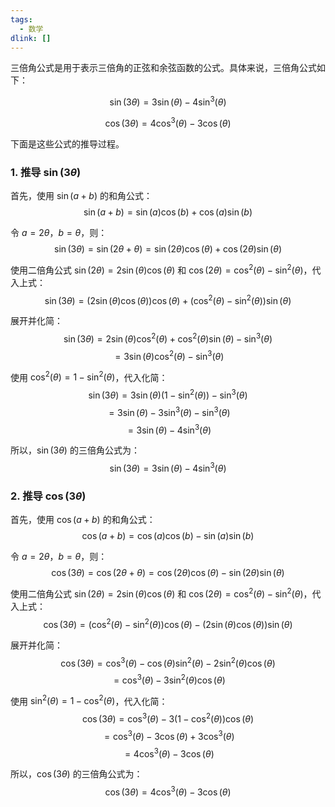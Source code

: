 ```yaml
---
tags:
  - 数学
dlink: []
---
```

三倍角公式是用于表示三倍角的正弦和余弦函数的公式。具体来说，三倍角公式如下：

$$
\sin(3\theta) = 3\sin(\theta) - 4\sin^3(\theta)
$$

$$
\cos(3\theta) = 4\cos^3(\theta) - 3\cos(\theta)
$$

下面是这些公式的推导过程。

### 1. 推导 $\sin(3\theta)$

首先，使用 $\sin(a + b)$ 的和角公式：
$$
\sin(a + b) = \sin(a)\cos(b) + \cos(a)\sin(b)
$$

令 $a = 2\theta$，$b = \theta$，则：
$$
\sin(3\theta) = \sin(2\theta + \theta) = \sin(2\theta)\cos(\theta) + \cos(2\theta)\sin(\theta)
$$

使用二倍角公式 $\sin(2\theta) = 2\sin(\theta)\cos(\theta)$ 和 $\cos(2\theta) = \cos^2(\theta) - \sin^2(\theta)$，代入上式：
$$
\sin(3\theta) = (2\sin(\theta)\cos(\theta))\cos(\theta) + (\cos^2(\theta) - \sin^2(\theta))\sin(\theta)
$$

展开并化简：
$$
\sin(3\theta) = 2\sin(\theta)\cos^2(\theta) + \cos^2(\theta)\sin(\theta) - \sin^3(\theta)
$$
$$
= 3\sin(\theta)\cos^2(\theta) - \sin^3(\theta)
$$

使用 $\cos^2(\theta) = 1 - \sin^2(\theta)$，代入化简：
$$
\sin(3\theta) = 3\sin(\theta)(1 - \sin^2(\theta)) - \sin^3(\theta)
$$
$$
= 3\sin(\theta) - 3\sin^3(\theta) - \sin^3(\theta)
$$
$$
= 3\sin(\theta) - 4\sin^3(\theta)
$$

所以，$\sin(3\theta)$ 的三倍角公式为：
$$
\sin(3\theta) = 3\sin(\theta) - 4\sin^3(\theta)
$$

### 2. 推导 $\cos(3\theta)$

首先，使用 $\cos(a + b)$ 的和角公式：
$$
\cos(a + b) = \cos(a)\cos(b) - \sin(a)\sin(b)
$$

令 $a = 2\theta$，$b = \theta$，则：
$$
\cos(3\theta) = \cos(2\theta + \theta) = \cos(2\theta)\cos(\theta) - \sin(2\theta)\sin(\theta)
$$

使用二倍角公式 $\sin(2\theta) = 2\sin(\theta)\cos(\theta)$ 和 $\cos(2\theta) = \cos^2(\theta) - \sin^2(\theta)$，代入上式：
$$
\cos(3\theta) = (\cos^2(\theta) - \sin^2(\theta))\cos(\theta) - (2\sin(\theta)\cos(\theta))\sin(\theta)
$$

展开并化简：
$$
\cos(3\theta) = \cos^3(\theta) - \cos(\theta)\sin^2(\theta) - 2\sin^2(\theta)\cos(\theta)
$$
$$
= \cos^3(\theta) - 3\sin^2(\theta)\cos(\theta)
$$

使用 $\sin^2(\theta) = 1 - \cos^2(\theta)$，代入化简：
$$
\cos(3\theta) = \cos^3(\theta) - 3(1 - \cos^2(\theta))\cos(\theta)
$$
$$
= \cos^3(\theta) - 3\cos(\theta) + 3\cos^3(\theta)
$$
$$
= 4\cos^3(\theta) - 3\cos(\theta)
$$

所以，$\cos(3\theta)$ 的三倍角公式为：
$$
\cos(3\theta) = 4\cos^3(\theta) - 3\cos(\theta)
$$